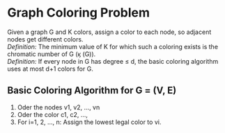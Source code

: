 # Graph Coloring Problem

Given a graph G and K colors, assign a  color to each node, so adjacent nodes get different colors.  
*Definition:* The minimum value of K for which such a coloring exists is the chromatic number of G (ϗ (G)).  
*Definition:* If every node in G has degree ≤ d, the basic coloring algorithm uses at most d+1 colors for G.  


## Basic Coloring Algorithm for G = (V, E)
1. Oder the nodes v1, v2, ..., vn  
1. Oder the color c1, c2, ...,  
1. For i=1, 2, ..., n: Assign the lowest legal color to vi.  

